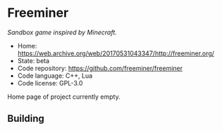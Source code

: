 # Freeminer

_Sandbox game inspired by Minecraft._

- Home: https://web.archive.org/web/20170531043347/http://freeminer.org/
- State: beta
- Code repository: https://github.com/freeminer/freeminer
- Code language: C++, Lua
- Code license: GPL-3.0

Home page of project currently empty.

## Building

